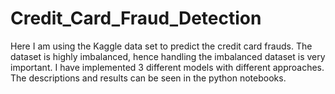 # Credit_Card_Fraud_Detection
Here I am using the Kaggle data set to predict the credit card frauds. The dataset is highly imbalanced, hence handling the imbalanced dataset is very important.  I have implemented 3 different models with different approaches. The descriptions and results can be seen in the python notebooks. 
